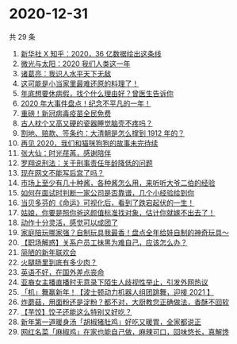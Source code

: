 # 2020-12-31

共 29 条

<!-- BEGIN ZHIHUVIDEO -->
<!-- 最后更新时间 Thu Dec 31 2020 16:16:22 GMT+0800 (CST) -->
1. [新华社 X 知乎：2020，36 亿数据绘出这条线](https://www.zhihu.com/zvideo/1327669490780090368)
1. [微光与太阳：2020 我们人类这一年](https://www.zhihu.com/zvideo/1327596571681452032)
1. [诸葛亮：我识人水平天下无敌](https://www.zhihu.com/zvideo/1327949107160473600)
1. [这可能是小当家里最难还原的料理了！](https://www.zhihu.com/zvideo/1327592275854589952)
1. [年底想要休病假，找个什么理由好？曾医生告诉你](https://www.zhihu.com/zvideo/1327925023093096448)
1. [2020 年大事件盘点！纪念不平凡的一年！](https://www.zhihu.com/zvideo/1327652601266180096)
1. [重磅！新冠病毒疫苗全民免费](https://www.zhihu.com/zvideo/1327952113591365632)
1. [古人枕个又高又硬的瓷器睡觉脑壳不疼吗？](https://www.zhihu.com/zvideo/1327716564204756992)
1. [割地、赔款、签条约：大清朝是怎么撑到 1912 年的？](https://www.zhihu.com/zvideo/1327935567628062720)
1. [再见 2020，我们和猫咪狗狗的故事未完待续](https://www.zhihu.com/zvideo/1327933409957203968)
1. [张大仙：时光荏苒，感谢陪伴](https://www.zhihu.com/zvideo/1327935242716753920)
1. [罗翔说刑法：关于刑事责任年龄降低的问题](https://www.zhihu.com/zvideo/1327984978585047040)
1. [现在网文不能写后宫了吗？](https://www.zhihu.com/zvideo/1327757602068508672)
1. [市场上至少有几十种酱，各种酱怎么用，来听听大爷二伯的经验](https://www.zhihu.com/zvideo/1327664564574736384)
1. [如何在面试时判断一家公司是否靠谱，几个小经验给到你](https://www.zhihu.com/zvideo/1327228687293399040)
1. [当贝多芬的《命运》可视化后，看到了跌宕起伏的一生！](https://www.zhihu.com/zvideo/1327246451882024960)
1. [姑娘，你要是照你爸这颜值标准找对象，估计你就嫁不出去了！](https://www.zhihu.com/zvideo/1326213025150488576)
1. [动作十分灵活，感觉可以成团了](https://www.zhihu.com/zvideo/1327596281686659072)
1. [家庭陪玩哪家强？自制玩具我最香！盘点全年给娃自制的神奇玩具～](https://www.zhihu.com/zvideo/1327548721836302336)
1. [【职场解惑】关系户员工抹黑为难自己，应该怎么办？](https://www.zhihu.com/zvideo/1327229580533104640)
1. [简陋的新年联欢会](https://www.zhihu.com/zvideo/1327894380314267648)
1. [火腿肠里到底有多少肉？](https://www.zhihu.com/zvideo/1327305884201140224)
1. [英语不好，在国外差点丧命](https://www.zhihu.com/zvideo/1327616531468230656)
1. [亚裔女主播直播时无意录下陌生人歧视性举止，引发外网热议](https://www.zhihu.com/zvideo/1327548909968310272)
1. [「机」舞赢新年！【波士顿动力机器人组团跳舞，迎接 2021 】](https://www.zhihu.com/zvideo/1327841472024891392)
1. [炸蘑菇，用面粉还是淀粉？都不对，大厨教您正确做法，香酥不回软](https://www.zhihu.com/zvideo/1327660458393108480)
1. [【芋饺】饺子还能这么特别又好吃？](https://www.zhihu.com/zvideo/1327640254375989248)
1. [新年第一道暖身汤「胡椒猪肚鸡」好吃又暖胃，全家都说正](https://www.zhihu.com/zvideo/1327582606506901504)
1. [网红名菜「麻椒鸡」在家也能自己做，麻辣可口，回味悠长，真解馋](https://www.zhihu.com/zvideo/1327551289761579008)
<!-- END ZHIHUVIDEO -->

